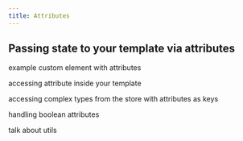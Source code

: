 ```yaml
---
title: Attributes
---
```


## Passing state to your template via attributes

example custom element with attributes

accessing attribute inside your template

accessing complex types from the store with attributes as keys

handling boolean attributes

talk about utils
